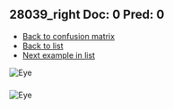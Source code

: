 ## 28039_right Doc: 0 Pred: 0
- [Back to confusion matrix](https://github.com/juliandewit/kaggle_retinopathy/blob/master/matrix.md)
- [Back to list](https://github.com/juliandewit/kaggle_retinopathy/blob/master/lists/00/list.md)
- [Next example in list](https://github.com/juliandewit/kaggle_retinopathy/blob/master/lists/00/28/28041_left.md)

![Eye](https://retinopaty.blob.core.windows.net/size1024/28039_right_0.jpeg)

### 

![Eye]()
